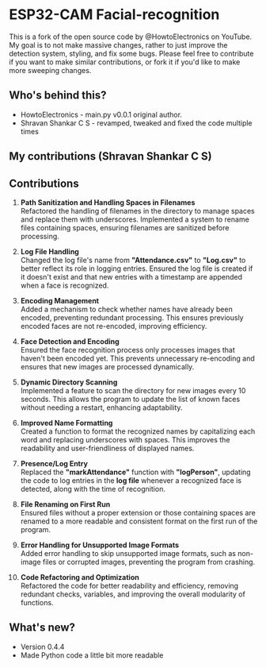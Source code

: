 # ESP32-CAM Facial-recognition

This is a fork of the open source code by @HowtoElectronics on YouTube. My goal is to not make massive changes, rather to just improve the detection system, styling, and fix some bugs. Please feel free to contribute if you want to make similar contributions,
or fork it if you'd like to make more sweeping changes.


## Who's behind this?

* HowtoElectronics - main.py v0.0.1 original author.
* Shravan Shankar C S - revamped, tweaked and fixed the code multiple times

## My contributions (Shravan Shankar C S)

## Contributions

1. **Path Sanitization and Handling Spaces in Filenames**  
   Refactored the handling of filenames in the directory to manage spaces and replace them with underscores. Implemented a system to rename files containing spaces, ensuring filenames are sanitized before processing.

2. **Log File Handling**  
   Changed the log file's name from **"Attendance.csv"** to **"Log.csv"** to better reflect its role in logging entries. Ensured the log file is created if it doesn't exist and that new entries with a timestamp are appended when a face is recognized.

3. **Encoding Management**  
   Added a mechanism to check whether names have already been encoded, preventing redundant processing. This ensures previously encoded faces are not re-encoded, improving efficiency.

4. **Face Detection and Encoding**  
   Ensured the face recognition process only processes images that haven't been encoded yet. This prevents unnecessary re-encoding and ensures that new images are processed dynamically.

5. **Dynamic Directory Scanning**  
   Implemented a feature to scan the directory for new images every 10 seconds. This allows the program to update the list of known faces without needing a restart, enhancing adaptability.

6. **Improved Name Formatting**  
   Created a function to format the recognized names by capitalizing each word and replacing underscores with spaces. This improves the readability and user-friendliness of displayed names.

7. **Presence/Log Entry**  
   Replaced the **"markAttendance"** function with **"logPerson"**, updating the code to log entries in the **log file** whenever a recognized face is detected, along with the time of recognition.

8. **File Renaming on First Run**  
   Ensured files without a proper extension or those containing spaces are renamed to a more readable and consistent format on the first run of the program.

9. **Error Handling for Unsupported Image Formats**  
   Added error handling to skip unsupported image formats, such as non-image files or corrupted images, preventing the program from crashing.

10. **Code Refactoring and Optimization**  
    Refactored the code for better readability and efficiency, removing redundant checks, variables, and improving the overall modularity of functions.


## What's new?

* Version 0.4.4
* Made Python code a little bit more readable

